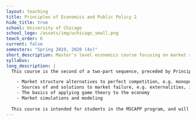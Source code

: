 ```yaml
---
layout: teaching
title: Principles of Economics and Public Policy 2
hide_title: true
school: University of Chicago
school_logo: /assets/img/uchicago_small.png
teach_order: 6
current: false
semesters: "Spring 2019, 2020 (4x)"
short_description: Master's level economics course focusing on market structures beyond perfect competition.
syllabus: 
long_description: |
  This course is the second of a two-part sequence, preceded by Principles of Microeconomics and Public Policy I (PPHA 32300).  We will build on the content of the first class, which focused on perfect competition, by studying the many ways markets fail to act perfectly competitive.  Each section will combine the underlying theory with discussions of practical applications, culminating in a final project that uses published economic research on the topics studied.  Over the quarter, students will learn:

    - Market structure alternatives to perfect competition, e.g. monopoly, oligopoly
    - Sources of and solutions to market failure, e.g. externalities, information asymmetry
    - The basics of applying game theory to the economy
    - Market simulations and modeling
      
  This course is intended for students in the MSCAPP program, and will therefore introduce elements of programming to the curriculum.  As such, a solid understanding of the Python programming language is required.
---
```


